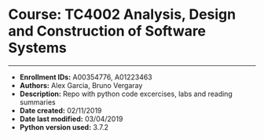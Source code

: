 # Course: TC4002 Analysis, Design and Construction of Software Systems
----

> 
- **Enrollment IDs:** A00354776, A01223463
- **Authors:** Alex Garcia, Bruno Vergaray
- **Description:** Repo with python code excercises, labs and reading summaries
- **Date created:** 02/11/2019
- **Date last modified:** 03/04/2019
- **Python version used:**  3.7.2
